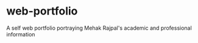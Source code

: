# web-portfolio
A self web portfolio portraying Mehak Rajpal's academic and professional information 
